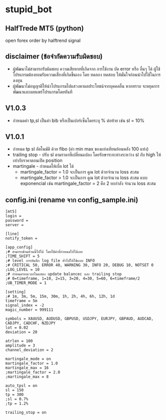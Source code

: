 # stupid_bot

## HalfTrede MT5 (python)

open forex order by halftrend signal

## disclaimer (ข้อจำกัดความรับผิดชอบ)
- ผู้พัฒนาไม่สามารถรับผิดชอบ ความเสียหายที่เกิดจาก การใช้งาน บัค error หรือ อื่นๆ ได้ ผู้ใช้โปรแกรมต้องยอมรับความเสี่ยงที่เกิดขึ้นเอง โดย ทดลอง ทดสอบ ให้มั่นใจก่อนนำไปใช้ในการลงทุน
- ผู้พัฒนาไม่อนุญาติให้นำโปรแกรมไปแสวงหาผลประโยชน์จากบุคคลอื่น หากทราบ จะหยุดการพัฒนาและเผยแพร่โปรแกรมโดยทันที

## V1.0.3
- กำหนดค่า tp,sl เป็นค่า bib หรือเป็นเปอร์เซ็นโดยระบุ % ต่อท้าย เช่น sl = 10%

## V1.0.1
- กำหนด tp sl อัตโนมัติ ด้วย fibo (ค่า min max ของแท่งเทียนย้อนหลัง 100 แท่ง)
- trailing stop - ปรับ sl ตามราคาที่เปลี่ยนแปลง โดยรักษาระยะห่างระหว่าง sl กับ high ให้เท่ากับราคาตอนเปิด position
- martingale - กำหนดให้เบิ้ล lot ได้ 
    - martingale_factor = 1.0 จะเป็นการ คูณ lot ด้วยจำนวน loss สะสม
    - martingale_factor > 1.0 จะเป็นการ คูณ lot ด้วยจำนวน loss สะสม แบบ exponencial เช่น martingale_factor = 2 คือ 2 ยกกำลัง จำนวน loss สะสม

## config.ini (rename จาก config_sample.ini)

    [mt5]
    login = 
    password = 
    server = 

    [line]
    notify_token = 

    [app_config]
    ;# สามารถข้ามส่วนนี้ไปได้ โดยใช้ค่าที่กำหนดให้ได้เลย
    ;TIME_SHIFT = 5
    ;# level การบันทึก log file ทั่วไปให้ใช้แบบ INFO
    ;# CRITICAL 50, ERROR 40, WARNING 30, INFO 20, DEBUG 10, NOTSET 0
    ;LOG_LEVEL = 10
    ;# กำหนดรอบเวลาในแสดง update balancec และ trailing stop
    ;# 0=timeframe, 1=10, 2=15, 3=20, 4=30, 5=60, 6=timeframe/2 
    ;UB_TIMER_MODE = 1

    [setting]
    ;# 1m, 3m, 5m, 15m, 30m, 1h, 2h, 4h, 6h, 12h, 1d
    timeframe = 5m
    signal_index = -2
    magic_number = 999111

    symbols = XAUUSD, AUDUSD, GBPUSD, USDJPY, EURJPY, GBPAUD, AUDCAD, CADJPY, CADCHF, NZDJPY
    lot = 0.02
    deviation = 20

    atrlen = 100
    amplitude = 3
    channel_deviation = 2

    martingale_mode = on
    martingale_factor = 1.0
    martingale_max = 16
    ;martingale_factor = 2.0
    ;martingale_max = 8

    auto_tpsl = on
    sl = 150
    tp = 300
    ;sl = 0.7%
    ;tp = 1.2%

    trailing_stop = on